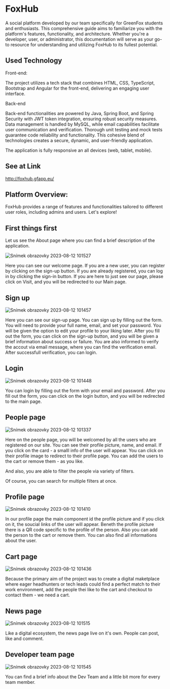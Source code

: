 # FoxHub
A social platform developed by our team specifically for GreenFox students and enthusiasts. This comprehensive guide aims to familiarize you with the platform's features, functionality, and architecture. Whether you're a developer, user, or administrator, this documentation will serve as your go-to resource for understanding and utilizing FoxHub to its fullest potential.

## Used Technology
Front-end:

The project utilizes a tech stack that combines 
HTML, CSS, TypeScript, Bootstrap and Angular for the front-end, delivering an engaging user interface. 

Back-end

Back-end functionalities are powered by Java, Spring Boot, and Spring Security with JWT token integration, ensuring robust security measures. Data management is handled by MySQL, while email capabilities facilitate user communication and verification. Thorough unit testing and mock tests guarantee code reliability and functionality. This cohesive blend of technologies creates a secure, dynamic, and user-friendly application.

The application is fully responsive an all devices (web, tablet, mobile).

## See at Link
http://foxhub.gfapp.eu/

## Platform Overview:
FoxHub provides a range of features and functionalities tailored to different user roles, including admins and users. Let's explore!

## First things first
Let us see the About page where you can find a brief description of the application.

![Snímek obrazovky 2023-08-12 101527](https://github.com/macoto00/FoxHub-Green-Fox-Academy-Final-Project/assets/117540231/ca509b4f-0761-41e9-a4d0-c4f7f5d7328a)

Here you can see our welcome page. If you are a new user, you can register by clicking on the sign-up button. If you are already registered, you can log in by clicking the sign-in button. If you are here to just see our page, please click on Visit, and you will be redirected to our Main page.

## Sign up
![Snímek obrazovky 2023-08-12 101457](https://github.com/macoto00/FoxHub-Green-Fox-Academy-Final-Project/assets/117540231/f26b3e1c-ab3f-445b-afad-468d7a4ecc03)

Here you can see our sign-up page. You can sign up by filling out the form. You will need to provide your full name, email, and set your password. You will be given the option to edit your profile to your liking later. After you fill out the form, you can click on the sign-up button, and you will be given a brief information about success or failure. You are also informed to verify the accout via email message, where you can find the verification email. After successfull verification, you can login.

## Login
![Snímek obrazovky 2023-08-12 101448](https://github.com/macoto00/FoxHub-Green-Fox-Academy-Final-Project/assets/117540231/76a5e0dc-ea3e-470d-90e0-5e0baaa6c2e8)

You can login by filling out the form with your email and password. After you fill out the form, you can click on the login button, and you will be redirected to the main page.

## People page
![Snímek obrazovky 2023-08-12 101337](https://github.com/macoto00/FoxHub-Green-Fox-Academy-Final-Project/assets/117540231/012b6e34-c968-45a5-8ec2-66d5e5ab92df)

Here on the people page, you will be welcomed by all the users who are registered on our site. You can see their profile picture, name, and email. If you click on the card - a smalll info of the user will appear. You can click on their profile image to redirect to their profile page. You can add the users to the cart or remove them - as you like.

And also, you are able to filter the people via variety of filters.

Of course, you can search for multiple filters at once.

## Profile page
![Snímek obrazovky 2023-08-12 101410](https://github.com/macoto00/FoxHub-Green-Fox-Academy-Final-Project/assets/117540231/e53c3263-d099-41a8-9505-f53265d71562)

In our profile page the main component id the profile picture and if you click on it, the soucial links of the user will appear. Beneth the profile picture there is a QR code specific to the profile of the person. Also you can add the person to the cart or remove them. You can also find all informations about the user. 

## Cart page
![Snímek obrazovky 2023-08-12 101436](https://github.com/macoto00/FoxHub-Green-Fox-Academy-Final-Project/assets/117540231/37aec0d4-edb3-442e-be63-b05e0fbd0b46)

Because the primary aim of the project was to create a digital maketplace where eager headhunters or tech leads could find a perfect match to their work environment, add the people thei like to the cart and checkout to contact them - we need a cart.

## News page
![Snímek obrazovky 2023-08-12 101515](https://github.com/macoto00/FoxHub-Green-Fox-Academy-Final-Project/assets/117540231/78d4c2ab-e52f-4f92-9a77-baebce162806)

Like a digital ecosystem, the news page live on it's own. People can post, like and comment.

## Developer team page
![Snímek obrazovky 2023-08-12 101545](https://github.com/macoto00/FoxHub-Green-Fox-Academy-Final-Project/assets/117540231/5dfcf12e-5a79-4245-98e5-691ef4fca067)

You can find a brief info about the Dev Team and a little bit more for every team member.


